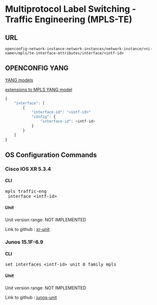 # Multiprotocol Label Switching - Traffic Engineering (MPLS-TE)

## URL

```
openconfig-network-instance:network-instances/network-instance/<ni-name>/mpls/te-interface-attributes/interface/<intf-id>
```

## OPENCONFIG YANG

[YANG models](https://github.com/FRINXio/openconfig/tree/master/mpls/src/main/yang)

[extensions to MPLS YANG model](https://github.com/FRINXio/openconfig/tree/master/network-instance/src/main/yang)

```javascript
{
    "interface": [
        {
            "interface-id": "<intf-id>"
            "config": {
                "interface-id": <intf-id>
            }
        }
    ]
}
```

## OS Configuration Commands

### Cisco IOS XR 5.3.4

#### CLI

<pre>
mpls traffic-eng
 interface &lt;intf-id&gt;
</pre>

##### Unit

Unit version range: NOT IMPLEMENTED

Link to github : [xr-unit]()

### Junos 15.1F-6.9

#### CLI

<pre>
set interfaces &lt;intf-id&gt; unit 0 family mpls
</pre>

##### Unit

Unit version range: NOT IMPLEMENTED

Link to github : [junos-unit]()

